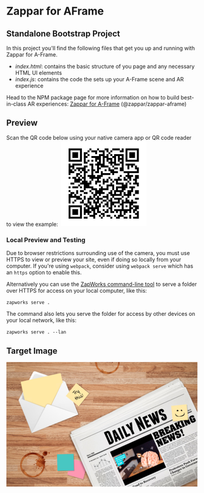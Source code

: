 # Zappar for AFrame

## Standalone Bootstrap Project

In this project you'll find the following files that get you up and running with Zappar for A-Frame.

- *index.html*: contains the basic structure of you page and any necessary HTML UI elements
- *index.js*: contains the code the sets up your A-Frame scene and AR experience

Head to the NPM package page for more information on how to build best-in-class AR experiences: [Zappar for A-Frame](https://www.npmjs.com/package/@zappar/zappar-aframe) (@zappar/zappar-aframe)

## Preview

Scan the QR code below using your native camera app or QR code reader to view the example:
​
![Preview QR Code"](preview-qr-code.png)

### Local Preview and Testing

Due to browser restrictions surrounding use of the camera, you must use HTTPS to view or preview your site, even if doing so locally from your computer. If you're using `webpack`, consider using `webpack serve` which has an `https` option to enable this.

Alternatively you can use the [ZapWorks command-line tool](https://www.npmjs.com/package/@zappar/zapworks-cli) to serve a folder over HTTPS for access on your local computer, like this:

```shell
zapworks serve .
```

The command also lets you serve the folder for access by other devices on your local network, like this:

```shell
zapworks serve . --lan
```

## Target Image
![Target Image](example-tracking-image.png)
